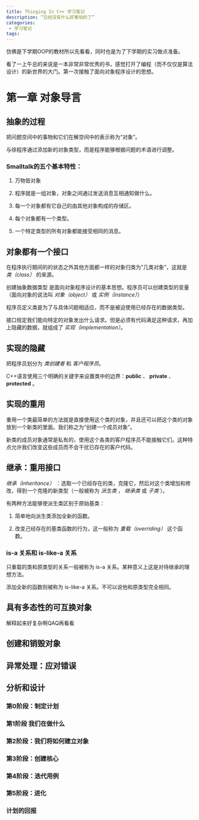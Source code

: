 ```yaml
---
title: Thinging In C++ 学习笔记
description: “已经没有什么好害怕的了”
categories:
 - 学习笔记
tags:
---
```


仿佛是下学期OOP的教材所以先看看，同时也是为了下学期的实习做点准备。

看了一上午总的来说是一本非常非常优秀的书，感觉打开了编程（而不仅仅是算法设计）的新世界的大门。第一次接触了面向对象程序设计的思想。

# 第一章 对象导言

## 抽象的过程

把问题空间中的事物和它们在解空间中的表示称为“对象”。

与徐程序通过添加新的对象类型，而是程序能够根据问题的术语进行调整。

### Smalltalk的五个基本特性：

1. 万物皆对象

2. 程序就是一组对象，对象之间通过发送消息互相通知做什么。

3. 每一个对象都有它自己的由其他对象构成的存储区。

4. 每个对象都有一个类型。

5. 一个特定类型的所有对象都能接受相同的消息。

## 对象都有一个接口

在程序执行期间的的状态之外其他方面都一样的对象归类为”几类对象”，这就是 *类（class）* 的来源。

创建抽象数据类型 是面向对象程序设计的基本思想。程序员可以创建类型的变量（面向对象的说法叫 *对象（object）* 或 *实例（instance）*）

程序员定义类是为了与具体问题相适应，而不是被迫使用已经存在的数据类型。

接口规定我们能向特定的对象发出什么请求。但是必须有代码满足这种请求，再加上隐藏的数据，就组成了 *实现（implementation）*。

## 实现的隐藏

把程序员划分为 *类创建者* 和 *客户程序员*。

C++语言使用三个明确的关键字来设置类中的边界：**public** 、 **private** 、 **protected** 。

## 实现的重用

重用一个类最简单的方法就是直接使用这个类的对象，并且还可以把这个类的对象放到一个新类的里面。我们称之为“创建一个成员对象”。

新类的成员对象通常是私有的，使用这个各类的客户程序员不能接触它们。这种特点允许我们改变这些成员而不会干扰已存在的客户代码。

## 继承：重用接口

*继承（inheritance）* ：选取一个已经存在的类，克隆它，然后对这个类增加和修改，得到一个克隆的新类型（一般被称为 *派生类* ， *继承类* 或 *子类* ）。

有两种方法能够使派生类区别于原始基类：

1. 简单地向派生类添加全新的函数。

2. 改变己经存在的基类函数的行为，这一般称为 *重载（overriding）* 这个函数。

### is-a 关系和 is-like-a 关系

只重载的类和原类型的关系一般被称为 is-a 关系。某种意义上这是对待继承的理想方法。

添加全新的函数则被称为 is-like-a 关系。不可以说他和原类型完全相同。

## 具有多态性的可互换对象

解释起来好复杂啊QAQ再看看

## 创建和销毁对象

## 异常处理：应对错误

## 分析和设计

### 第0阶段：制定计划

### 第1阶段 我们在做什么

### 第2阶段：我们将如何建立对象

### 第3阶段：创建核心

### 第4阶段：迭代用例

### 第5阶段：进化

### 计划的回报
